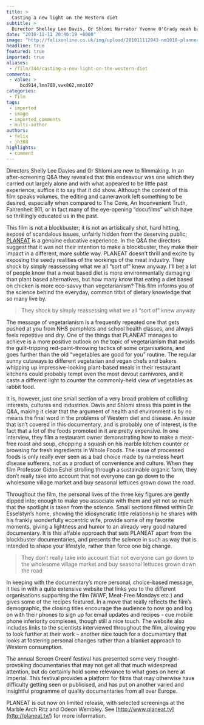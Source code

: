 ```yaml
---
title: >
  Casting a new light on the Western diet
subtitle: >
  Director Shelley Lee Davis, Or Shlomi Narrator Yvonne O'Grady noah baker
date: "2010-11-11 20:46:19 +0000"
image: "http://felixonline.co.uk/img/upload/201011112043-nm1010-planneat.jpg"
headline: true
featured: true
imported: true
aliases:
 - /film/344/casting-a-new-light-on-the-western-diet
comments:
 - value: >
     bcd914,lmn700,vwx862,mno107
categories:
 - film
tags:
 - imported
 - image
 - imported_comments
 - multi-author
authors:
 - felix
 - jh308
highlights:
 - comment
---
```


Directors Shelly Lee Davies and Or Shlomi are new to filmmaking. In an after-screening Q&A they revealed that this endeavour was one which they carried out largely alone and with what appeared to be little past experience; suffice it to say that it did show. Although the content of this film speaks volumes, the editing and camerawork left something to be desired, especially when compared to The Cove, An Inconvenient Truth, Fahrenheit 911, or in fact many of the eye-opening “docufilms” which have so thrillingly educated us in the past.

This film is not a blockbuster; it is not an artistically shot, hard hitting, exposé of scandalous issues, unfairly hidden from the deserving public; [PLANEAT](http://planeat.tv/) is a genuine educative experience. In the Q&A the directors suggest that it was not their intention to make a blockbuster, they make their impact in a different, more subtle way. PLANEAT doesn’t thrill and excite by exposing the seedy realities of the workings of the meat industry. They shock by simply reassessing what we all “sort of” knew anyway. I’ll bet a lot of people know that a meat based diet is more environmentally damaging than plant based alternatives, but how many know that eating a diet based on chicken is more eco-savvy than vegetarianism? This film informs you of the science behind the everyday, common titbit of dietary knowledge that so many live by.

> They shock by simply reassessing what we all “sort of” knew anyway

The message of vegetarianism is a frequently repeated one that gets pushed at you from NHS pamphlets and school health classes, and always feels repetitive and dry. One of the things that PLANEAT manages to achieve is a more positive outlook on the topic of vegetarianism that avoids the guilt-tripping red-paint-throwing tactics of some organisations, and goes further than the old “vegetables are good for you” routine. The regular sunny cutaways to different vegetarian and vegan chefs and bakers whipping up impressive-looking plant-based meals in their restaurant kitchens could probably tempt even the most devout carnivores, and it casts a different light to counter the commonly-held view of vegetables as rabbit food.

It is, however, just one small section of a very broad problem of colliding interests, cultures and industries. Davis and Shlomi stress this point in the Q&A, making it clear that the argument of health and environment is by no means the final word in the problems of Western diet and disease. An issue that isn’t covered in this documentary, and is probably one of interest, is the fact that a lot of the foods promoted in it are pretty expensive. In one interview, they film a restaurant owner demonstrating how to make a meat-free roast and soup, chopping a squash on his marble kitchen counter or browsing for fresh ingredients in Whole Foods. The issue of processed foods is only really ever seen as a bad choice made by nameless heart disease sufferers, not as a product of convenience and culture. When they film Professor Gidon Eshel strolling through a sustainable organic farm, they don’t really take into account that not everyone can go down to the wholesome village market and buy seasonal lettuces grown down the road.

Throughout the film, the personal lives of the three key figures are gently dipped into; enough to make you associate with them and yet not so much that the spotlight is taken from the science. Small sections filmed within Dr Esselstyn’s home, showing the idiosyncratic little relationship he shares with his frankly wonderfully eccentric wife, provide some of my favorite moments, giving a lightness and humor to an already very good natured documentary. It is this affable approach that sets PLANEAT apart from the blockbuster documentaries, and presents the science in such as way that is intended to shape your lifestyle, rather than force one big change.

> They don’t really take into account that not everyone can go down to the wholesome village market and buy seasonal lettuces grown down the road

In keeping with the documentary’s more personal, choice-based message, it ties in with a quite extensive website that links you to the different organisations supporting the film (WWF, Meat-Free Mondays etc.) and gives some of the recipes featured. In a move that really reflects the film’s demographic, the closing titles encourage the audience to now go and log on with their phones to sign up for email updates and recipes - cue mobile phone inferiority complexes, though still a nice touch. The website also includes links to the scientists interviewed throughout the film, allowing you to look further at their work – another nice touch for a documentary that looks at fostering personal changes rather than a blanket approach to Western consumption.

The annual Screen Green! festival has presented some very thought-provoking documentaries that may not get all that much widespread attention, but do certainly hold some relevance to what goes on here at Imperial. This festival provides a platform for films that may otherwise have difficulty getting seen or publicised, and has put on another varied and insightful programme of quality documentaries from all over Europe.

PLANEAT is out now on limited release, with selected screenings at the Marble Arch Ritz and Odeon Wembley. See [http://www.planeat.tv](http://planeat.tv/) for more information.
